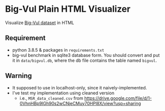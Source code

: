 # Big-Vul Plain HTML Visualizer

Visualize [Big-Vul dataset](https://github.com/ZeoVan/MSR_20_Code_vulnerability_CSV_Dataset) in HTML

## Requirement

- python 3.8.5 & packages in `requirements.txt`
- big-vul benchmark in sqlite3 database form. You should convert and put it in `data/bigvul.db`, where the db file contains the table named `bigvul`.

## Warning
- It supposed to use in localhost-only, since it naively-implemented.
- I've test my implementation using cleaned version 
  - i.e., `MSR_data_cleaned.csv` from https://drive.google.com/file/d/1-0VhnHBp9IGh90s2wCNjeCMuy70HPl8X/view?usp=sharing

